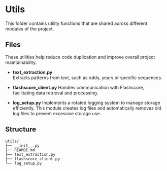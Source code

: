 # Utils

This folder contains utility functions that are shared across different modules of the project.

## Files

These utilities help reduce code duplication and improve overall project maintainability. 
 
- **text_extraction.py**  
  Extracts patterns from text, such as odds, years or specific sequences.

- **flashscore_client.py**
  Handles communication with Flashscore, facilitating data retrieval and processing.

- **log_setup.py**
  Implements a rotated logging system to manage storage efficiently. This module creates log files and automatically removes old log files to prevent excessive storage use.

## Structure

```shell
utils/
├── __init__.py
├── REAMDE.md
├── text_extraction.py
├── flashscore_client.py
└── log_setup.py
```
